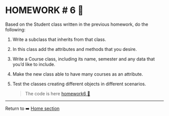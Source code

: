 # HOMEWORK # 6 :blue_book:
Based on the Student class written in the previous homework, do the
following:
1. Write a subclass that inherits from that class.
2. In this class add the attributes and methods that you desire.
3. Write a Course class, including its name, semester and any data that
you’d like to include.
4. Make the new class able to have many courses as an attribute.
5. Test the classes creating different objects in different scenarios.

    >The code is here [ homework6 :mag_right:](###)
________________________

Return to  :arrow_right: [Home section](../../README.md)
